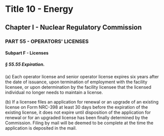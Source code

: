 
# Title 10 - Energy
## Chapter I - Nuclear Regulatory Commission
### PART 55 - OPERATORS' LICENSES
#### Subpart F - Licenses
##### § 55.55 Expiration.

(a) Each operator license and senior operator license expires six years after the date of issuance, upon termination of employment with the facility licensee, or upon determination by the facility licensee that the licensed individual no longer needs to maintain a license.

(b) If a licensee files an application for renewal or an upgrade of an existing license on Form NRC-398 at least 30 days before the expiration of the existing license, it does not expire until disposition of the application for renewal or for an upgraded license has been finally determined by the Commission. Filing by mail will be deemed to be complete at the time the application is deposited in the mail.
